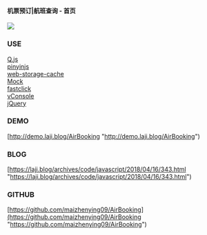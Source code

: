 #### 机票预订|航班查询 - 首页
![](https://o7y8mvdbc.qnssl.com/tc/uploads/1804/160348517605.png)

### USE
[Q.js](https://github.com/itorr/q.js "Q.js") <br/>
[pinyinjs](https://github.com/sxei/pinyinjs "pinyinjs") <br/>
[web-storage-cache](https://github.com/WQTeam/web-storage-cache "web-storage-cache") <br/>
[Mock](https://github.com/nuysoft/Mock "Mock") <br/>
[fastclick](https://github.com/ftlabs/fastclick "fastclick") <br/>
[vConsole](https://github.com/Tencent/vConsole "vConsole") <br/>
[jQuery](https://github.com/jquery/jquery "jquery")

### DEMO
[http://demo.laji.blog/AirBooking "http://demo.laji.blog/AirBooking")

### BLOG
[https://laji.blog/archives/code/javascript/2018/04/16/343.html "https://laji.blog/archives/code/javascript/2018/04/16/343.html")

### GITHUB
[https://github.com/maizhenying09/AirBooking](https://github.com/maizhenying09/AirBooking "https://github.com/maizhenying09/AirBooking")
